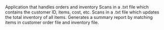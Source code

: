 Application that handles orders and inventory
Scans in a .txt file which contains the customer ID, items, cost, etc. 
Scans in a .txt file which updates the total inventory of all items. 
Generates a summary report by matching items in customer order file and inventory file.
